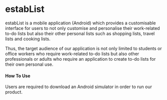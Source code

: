 # estabList

estabList is a mobile application (Android) which provides 
a customisable interface for users to not only customise
and personalise their work-related to-do lists but 
also their other personal lists such as shopping lists,
travel lists and cooking lists. 

Thus, the target audience of our application is not only limited to students or
office workers who require work-related to-do lists 
but also other professionals or adults who require an
application to create to-do lists for their own personal use.

#### How To Use 
Users are required to download an Android simulator in order to run our product. 

